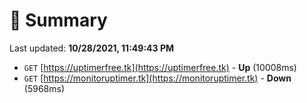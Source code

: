 # 📖 Summary
Last updated: **10/28/2021, 11:49:43 PM**

- `GET` [https://uptimerfree.tk](https://uptimerfree.tk) - **Up** (10008ms)
- `GET` [https://monitoruptimer.tk](https://monitoruptimer.tk) - **Down** (5968ms)
